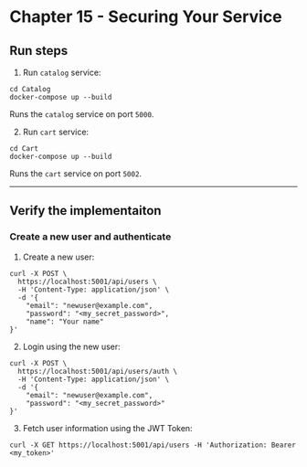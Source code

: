 # Chapter 15 - Securing Your Service

## Run steps

1. Run `catalog` service:

```
cd Catalog
docker-compose up --build
```

Runs the `catalog` service on port `5000`.

2. Run `cart` service: 

```
cd Cart
docker-compose up --build
```

Runs the `cart` service on port `5002`.
_________

## Verify the implementaiton

### Create a new user and authenticate

1. Create a new user:
```
curl -X POST \
  https://localhost:5001/api/users \
  -H 'Content-Type: application/json' \
  -d '{
    "email": "newuser@example.com",
    "password": "<my_secret_password>",
    "name": "Your name"
}'
```

2. Login using the new user:

```
curl -X POST \
  https://localhost:5001/api/users/auth \
  -H 'Content-Type: application/json' \
  -d '{
    "email": "newuser@example.com",
    "password": "<my_secret_password>"
}'

```

3. Fetch user information using the JWT Token:

```
curl -X GET https://localhost:5001/api/users -H 'Authorization: Bearer <my_token>'
```